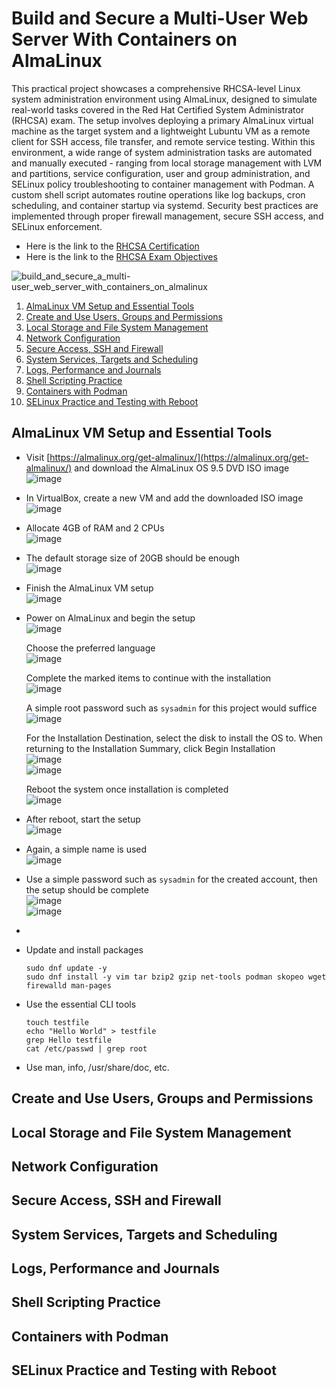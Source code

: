 # Build and Secure a Multi-User Web Server With Containers on AlmaLinux

This practical project showcases a comprehensive RHCSA-level Linux system administration environment using AlmaLinux, designed to simulate real-world tasks covered in the Red Hat Certified System Administrator (RHCSA) exam. The setup involves deploying a primary AlmaLinux virtual machine as the target system and a lightweight Lubuntu VM as a remote client for SSH access, file transfer, and remote service testing. Within this environment, a wide range of system administration tasks are automated and manually executed - ranging from local storage management with LVM and partitions, service configuration, user and group administration, and SELinux policy troubleshooting to container management with Podman. A custom shell script automates routine operations like log backups, cron scheduling, and container startup via systemd. Security best practices are implemented through proper firewall management, secure SSH access, and SELinux enforcement.

- Here is the link to the [RHCSA Certification](https://www.redhat.com/en/services/certification/rhcsa)
- Here is the link to the [RHCSA Exam Objectives](https://www.redhat.com/en/services/training/ex200-red-hat-certified-system-administrator-rhcsa-exam?section=objectives)


![build_and_secure_a_multi-user_web_server_with_containers_on_almalinux](https://github.com/user-attachments/assets/de00a1de-adc3-4645-9630-214c882f58cd)


1. [AlmaLinux VM Setup and Essential Tools](#almalinux-vm-setup-and-essential-tools)
2. [Create and Use Users, Groups and Permissions](#create-and-use-users-groups-and-permissions)
3. [Local Storage and File System Management](#local-storage-and-file-system-management)
4. [Network Configuration](#network-configuration)
5. [Secure Access, SSH and Firewall](#secure-access-ssh-and-firewall)
6. [System Services, Targets and Scheduling](#system-services-targets-and-scheduling)
7. [Logs, Performance and Journals](#logs-performance-and-journals)
8. [Shell Scripting Practice](#shell-scripting-practice)
9. [Containers with Podman](#containers-with-podman)
10. [SELinux Practice and Testing with Reboot](#selinux-practice-and-testing-with-reboot)


## AlmaLinux VM Setup and Essential Tools
- Visit [https://almalinux.org/get-almalinux/](https://almalinux.org/get-almalinux/) and download the AlmaLinux OS 9.5 DVD ISO image <br />
  ![image](https://github.com/user-attachments/assets/3e1c279c-7dad-44f9-982b-d85abb435782) <br />

- In VirtualBox, create a new VM and add the downloaded ISO image <br />
  ![image](https://github.com/user-attachments/assets/036b1818-2927-4c57-aeb1-352582034c5a) <br />

- Allocate 4GB of RAM and 2 CPUs <br />
  ![image](https://github.com/user-attachments/assets/c8aae1e1-5aaa-4e11-a0f0-02533d97542d) <br />

- The default storage size of 20GB should be enough <br />
  ![image](https://github.com/user-attachments/assets/452ade6b-f815-4497-aba4-b3f00a5868b9) <br />

- Finish the AlmaLinux VM setup <br />
  ![image](https://github.com/user-attachments/assets/b49778a3-90e8-4346-9708-b154c7748be3) <br />

- Power on AlmaLinux and begin the setup <br />
  ![image](https://github.com/user-attachments/assets/317a2c81-2e02-4069-9e2c-8146d4802786) <br />

  Choose the preferred language <br />
  ![image](https://github.com/user-attachments/assets/50f674d1-8769-4def-8954-1df48cee651b) <br />

  Complete the marked items to continue with the installation <br />
  ![image](https://github.com/user-attachments/assets/873a595a-8ed3-4bca-928e-a6d2e9310da7) <br />

  A simple root password such as `sysadmin` for this project would suffice <br />
  ![image](https://github.com/user-attachments/assets/087a7dcb-6f83-40a5-a9c9-eb1c4784aee9) <br />

  For the Installation Destination, select the disk to install the OS to. When returning to the Installation Summary, click Begin Installation <br />
  ![image](https://github.com/user-attachments/assets/08863ccc-c161-4e9b-a4ef-b3b23eae871e) <br />
  ![image](https://github.com/user-attachments/assets/839c781c-504d-4363-9eed-5980ac5bcf37) <br />

  Reboot the system once installation is completed <br />
  ![image](https://github.com/user-attachments/assets/651eebe1-4a06-4939-b5d1-3c5bc800dac0) <br />

- After reboot, start the setup <br />
  ![image](https://github.com/user-attachments/assets/e8e975ba-602f-4f71-84ba-8f53ee16e036) <br />

- Again, a simple name is used <br />
  ![image](https://github.com/user-attachments/assets/7f60dcf0-0c99-40b3-839f-f516c3cbab3e) <br />

- Use a simple password such as `sysadmin` for the created account, then the setup should be complete <br />
  ![image](https://github.com/user-attachments/assets/6a9de116-c292-46ce-a158-8df2cc3b3f1b) <br />
  ![image](https://github.com/user-attachments/assets/c77f69f7-254b-4ddc-956e-f6c040bfecc0) <br />

- 






  

  













- Update and install packages
  ```
  sudo dnf update -y
  sudo dnf install -y vim tar bzip2 gzip net-tools podman skopeo wget firewalld man-pages
  ```

- Use the essential CLI tools
  ```
  touch testfile
  echo "Hello World" > testfile
  grep Hello testfile
  cat /etc/passwd | grep root
  ```

- Use man, info, /usr/share/doc, etc.

  

## Create and Use Users, Groups and Permissions

## Local Storage and File System Management

## Network Configuration

## Secure Access, SSH and Firewall

## System Services, Targets and Scheduling

## Logs, Performance and Journals

## Shell Scripting Practice

## Containers with Podman

## SELinux Practice and Testing with Reboot



